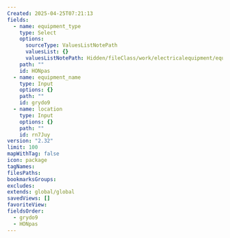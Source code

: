 ```yaml
---
Created: 2025-04-25T07:21:13
fields:
  - name: equipment_type
    type: Select
    options:
      sourceType: ValuesListNotePath
      valuesList: {}
      valuesListNotePath: Hidden/fileClass/work/electricalequipment/equipment/equipmenttype_list.md
    path: ""
    id: HONpas
  - name: equipment_name
    type: Input
    options: {}
    path: ""
    id: grydo9
  - name: location
    type: Input
    options: {}
    path: ""
    id: rn7Juy
version: "2.32"
limit: 100
mapWithTag: false
icon: package
tagNames: 
filesPaths: 
bookmarksGroups: 
excludes: 
extends: global/global
savedViews: []
favoriteView: 
fieldsOrder:
  - grydo9
  - HONpas
---
```

